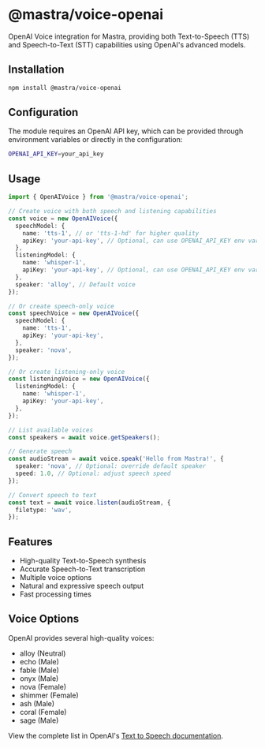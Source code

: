 # @mastra/voice-openai

OpenAI Voice integration for Mastra, providing both Text-to-Speech (TTS) and Speech-to-Text (STT) capabilities using OpenAI's advanced models.

## Installation

```bash
npm install @mastra/voice-openai
```

## Configuration

The module requires an OpenAI API key, which can be provided through environment variables or directly in the configuration:

```bash
OPENAI_API_KEY=your_api_key
```

## Usage

```typescript
import { OpenAIVoice } from '@mastra/voice-openai';

// Create voice with both speech and listening capabilities
const voice = new OpenAIVoice({
  speechModel: {
    name: 'tts-1', // or 'tts-1-hd' for higher quality
    apiKey: 'your-api-key', // Optional, can use OPENAI_API_KEY env var
  },
  listeningModel: {
    name: 'whisper-1',
    apiKey: 'your-api-key', // Optional, can use OPENAI_API_KEY env var
  },
  speaker: 'alloy', // Default voice
});

// Or create speech-only voice
const speechVoice = new OpenAIVoice({
  speechModel: {
    name: 'tts-1',
    apiKey: 'your-api-key',
  },
  speaker: 'nova',
});

// Or create listening-only voice
const listeningVoice = new OpenAIVoice({
  listeningModel: {
    name: 'whisper-1',
    apiKey: 'your-api-key',
  },
});

// List available voices
const speakers = await voice.getSpeakers();

// Generate speech
const audioStream = await voice.speak('Hello from Mastra!', {
  speaker: 'nova', // Optional: override default speaker
  speed: 1.0, // Optional: adjust speech speed
});

// Convert speech to text
const text = await voice.listen(audioStream, {
  filetype: 'wav',
});
```

## Features

- High-quality Text-to-Speech synthesis
- Accurate Speech-to-Text transcription
- Multiple voice options
- Natural and expressive speech output
- Fast processing times

## Voice Options

OpenAI provides several high-quality voices:

- alloy (Neutral)
- echo (Male)
- fable (Male)
- onyx (Male)
- nova (Female)
- shimmer (Female)
- ash (Male)
- coral (Female)
- sage (Male)

View the complete list in OpenAI's [Text to Speech documentation](https://platform.openai.com/docs/guides/text-to-speech).
